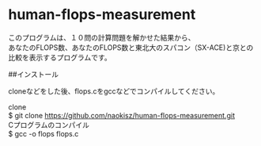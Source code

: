 # human-flops-measurement  

このプログラムは、１０問の計算問題を解かせた結果から、  
あなたのFLOPS数、あなたのFLOPS数と東北大のスパコン（SX-ACE)と京との比較を表示するプログラムです。

##インストール

cloneなどをした後、flops.cをgccなどでコンパイルしてください。

clone  
    $ git clone https://github.com/naokisz/human-flops-measurement.git  
Cプログラムのコンパイル  
    $ gcc -o flops flops.c  
